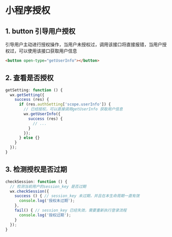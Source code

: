 # 小程序授权

## 1. button 引导用户授权

引导用户主动进行授权操作，当用户未授权过，调用该接口将直接报错，当用户授权过，可以使用该接口获取用户信息

``` html
<button open-type="getUserInfo"></button>
```

## 2. 查看是否授权

``` js
getSetting: function () {
  wx.getSetting({
    success (res) {
      if (res.authSetting['scope.userInfo']) {
        // 已经授权，可以直接调用getUserInfo 获取用户信息
        wx.getUserInfo({
          success (res) {
            // ...
          }
        });
      } else {}
    }
  });
}
```

## 3. 检测授权是否过期

``` js
checkSession: function () {
  // 检测当前用户的session_key 是否过期
  wx.checkSession({
    success () { // session_key 未过期，并且在本生命周期一直有效
      console.log('授权未过期');
    },
    fail() { // session_key 已经失效，需要重新执行登录流程
      console.log('授权过期');
    }
  });
}
```

